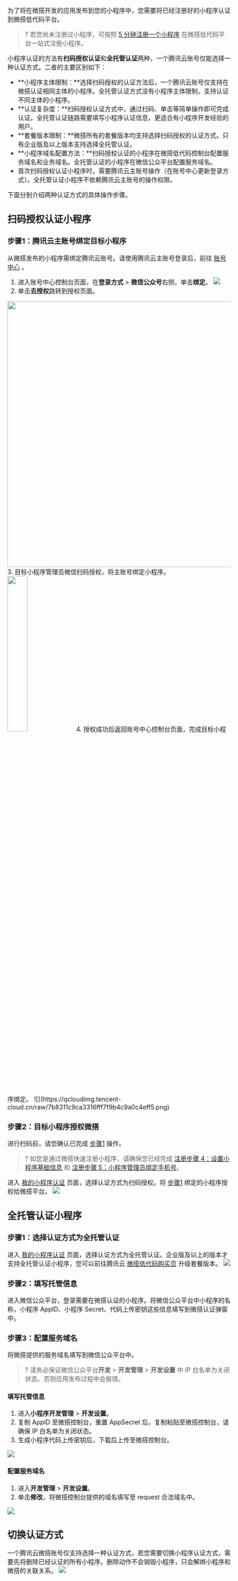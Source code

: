 为了将在微搭开发的应用发布到您的小程序中，您需要将已经注册好的小程序认证到微搭低代码平台。
> ? 若您尚未注册过小程序，可按照 [5 分钟注册一个小程序](https://cloud.tencent.com/document/product/1301/57644) 在微搭低代码平台一站式注册小程序。

小程序认证的方法有**扫码授权认证**和**全托管认证**两种，一个腾讯云账号仅能选择一种认证方式。二者的主要区别如下：
- **小程序主体限制：**选择扫码授权的认证方法后，一个腾讯云账号仅支持在微搭认证相同主体的小程序。全托管认证方式没有小程序主体限制，支持认证不同主体的小程序。
- **认证复杂度：**扫码授权认证方式中，通过扫码、单击等简单操作即可完成认证。全托管认证链路需要填写小程序认证信息，更适合有小程序开发经验的用户。
- **套餐版本限制：**微搭所有的套餐版本均支持选择扫码授权的认证方式。只有企业版及以上版本支持选择全托管认证。
- **小程序域名配置方法：**扫码授权认证的小程序在微搭低代码控制台配置服务域名和业务域名。全托管认证的小程序在微信公众平台配置服务域名。
- 首次扫码授权认证小程序时，需要腾讯云主账号操作（在账号中心更新登录方式）。全托管认证小程序不依赖腾讯云主账号的操作权限。

下面分别介绍两种认证方式的具体操作步骤。


## 扫码授权认证小程序
[](id:step1)
### 步骤1：腾讯云主账号绑定目标小程序
从微搭发布的小程序需绑定腾讯云账号。请使用腾讯云主账号登录后，前往 [账号中心](https://console.cloud.tencent.com/developer) 。
1. 进入账号中心控制台页面，在**登录方式** > **微信公众号**右侧，单击**绑定**。
![](https://main.qcloudimg.com/raw/9a993e30381c1554773173189856aa26.png)
2. 单击**去授权**跳转到授权页面。
<img style="width:600px; max-width: inherit;" src="https://qcloudimg.tencent-cloud.cn/raw/7e4f507285d99032ef60d17e2b8e6ac1.png" />
3. 目标小程序管理员微信扫码授权，将主账号绑定小程序。
<img src = "https://main.qcloudimg.com/raw/17bec02715cb3edcb62003fe4fb46664.png" style="width: 30%">
4. 授权成功后返回账号中心控制台页面，完成目标小程序绑定。
![](https://qcloudimg.tencent-cloud.cn/raw/7b8311c9ca3316fff7f9b4c9a0c4eff5.png)

[](id:step2)
### 步骤2：目标小程序授权微搭
进行扫码前，请您确认已完成 [步骤1](#step1) 操作。
> ? 如您是通过微搭快速注册小程序，请确保您已经完成 [注册步骤 4：设置小程序基础信息](https://cloud.tencent.com/document/product/1301/57644#step4) 和 [注册步骤 5：小程序管理员绑定手机号](https://cloud.tencent.com/document/product/1301/57644#step5)。

进入 [我的小程序认证](https://console.cloud.tencent.com/lowcode/auth/personal-wechat) 页面，选择认证方式为扫码授权。将 [步骤1](#step1) 绑定的小程序授权给微搭平台。
![](https://qcloudimg.tencent-cloud.cn/raw/ac507d9178c386bb30cbc7ed46168976.png)

[](id:step3)
## 全托管认证小程序
[](id:step4)
### 步骤1：选择认证方式为全托管认证
进入 [我的小程序认证](https://console.cloud.tencent.com/lowcode/auth/personal-wechat) 页面，选择认证方式为全托管认证。企业版及以上的版本才支持全托管认证小程序，您可以前往腾讯云 [微搭低代码购买页](https://buy.cloud.tencent.com/lowcode) 升级套餐版本。
![](https://qcloudimg.tencent-cloud.cn/raw/97bdde5ba34e87a74ead702e0603fb6d.png)

[](id:step5)
### 步骤2：填写托管信息
进入微信公众平台，登录需要在微搭认证的小程序。将微信公众平台中小程序的名称，小程序 AppID、小程序 Secret、代码上传密钥这些信息填写到微搭认证弹窗中。

### 步骤3：配置服务域名
将微搭提供的服务域名填写到微信公众平台中。
> ? 请务必保证微信公众平台**开发** > **开发管理** > **开发设置** 中 IP 白名单为关闭状态。否则应用发布过程中会报错。

#### 填写托管信息
1. 进入**小程序开发管理** > **开发设置**。
2. 复制 AppID 至微搭控制台，重置 AppSecret 后，复制粘贴至微搭控制台，请确保 IP 白名单为关闭状态。
3. 生成小程序代码上传密钥后，下载后上传至微搭控制台。

![](https://qcloudimg.tencent-cloud.cn/raw/034e6ad2f90ffcdd5482d84664188552.png)
#### 配置服务域名
1. 进入**开发管理** > **开发设置**。
2. 单击**修改**，将微搭控制台提供的域名填写至 request 合法域名中。

![](https://qcloudimg.tencent-cloud.cn/raw/637891202f01f253a5cabba2659ea91f.png)


## 切换认证方式
一个腾讯云微搭账号仅支持选择一种认证方式，若您需要切换小程序认证方式，需要先将删除已经认证的所有小程序。删除动作不会销毁小程序，只会解绑小程序和微搭的关联关系。
![](https://qcloudimg.tencent-cloud.cn/raw/3014f087798a06deaee7224e42ad496a.png)
